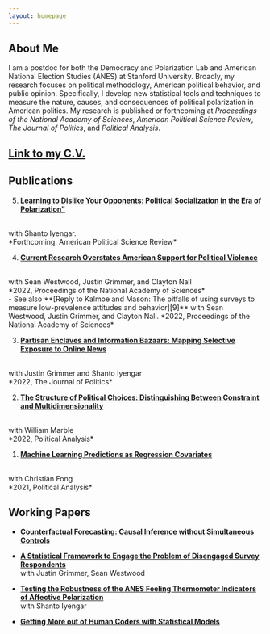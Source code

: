 ```yaml
---
layout: homepage
---
```


## About Me

I am a postdoc for both the Democracy and Polarization Lab and American National Election Studies (ANES) at Stanford University. Broadly, my research focuses on political methodology, American political behavior, and public opinion. Specifically, I develop new statistical tools and techniques to measure the nature, causes, and consequences of political polarization in American politics. My research is published or forthcoming at *Proceedings of the National Academy of Sciences*, *American Political Science Review*, *The Journal of Politics*, and *Political Analysis*.

## [Link to my C.V.](https://www.dropbox.com/s/sm0pfjekpzdykd7/CV.pdf?dl=0)


## Publications

5. **[Learning to Dislike Your Opponents: Political Socialization in the Era of Polarization"][5]**
  <br>
  with Shanto Iyengar.
  <br>
  *Forthcoming, American Political Science Review*

4. **[Current Research Overstates American Support for Political Violence][10]**
  <br>
  with Sean Westwood, Justin Grimmer, and Clayton Nall
  <br>
  *2022, Proceedings of the National Academy of Sciences*
  <br>
  - See also **[Reply to Kalmoe and Mason: The pitfalls of using surveys to measure low-prevalence attitudes and behavior][9]** with Sean Westwood, Justin Grimmer, and Clayton Nall. *2022, Proceedings of the National Academy of Sciences*

3. **[Partisan Enclaves and Information Bazaars: Mapping Selective Exposure to Online News][2]**
  <br>
  with Justin Grimmer and Shanto Iyengar
  <br>
  *2022, The Journal of Politics*


2. **[The Structure of Political Choices: Distinguishing Between Constraint and Multidimensionality][3]**
  <br>
  with William Marble
  <br>
  *2022, Political Analysis*

1. **[Machine Learning Predictions as Regression Covariates][4]**
  <br>
  with Christian Fong
  <br>
  *2021, Political Analysis*


## Working Papers


* **[Counterfactual Forecasting: Causal Inference without Simultaneous Controls][6]**

* **[A Statistical Framework to Engage the Problem of Disengaged Survey Respondents][8]**
  <br>
  with Justin Grimmer, Sean Westwood

* **[Testing the Robustness of the ANES Feeling Thermometer Indicators of Affective Polarization][11]**
  <br>
  with Shanto Iyengar

* **[Getting More out of Human Coders with Statistical Models][12]**

[1]: https://osf.io/a8m3n/
[2]: https://doi.org/10.1086/716950
[3]: https://www.doi.org/10.1017/pan.2021.3
[4]: https://doi.org/10.1017/pan.2020.38  
[5]: https://www.doi.org/10.1017/S000305542200048X
[6]: https://www.dropbox.com/s/bux4klf66dh66qg/FSControls.pdf?dl=0
[7]: https://www.dropbox.com/s/lraimdktckkiwvj/Getting_More_out_of_Human_Coders_with_Statistical_Models.pdf?dl=0
[8]: https://www.dropbox.com/s/m86g05zl57g36an/The_Dangers_of_Disengaged_Respondents.pdf?dl=0
[9]: https://doi.org/10.1073/pnas.2207584119
[10]: https://www.pnas.org/doi/full/10.1073/pnas.2116870119
[11]: https://www.dropbox.com/s/0pckb5wjrxcjbs4/Robustness_of_Increasing_Affective_Polarization.pdf?dl=0
[12]: https://www.dropbox.com/s/lraimdktckkiwvj/Getting_More_out_of_Human_Coders_with_Statistical_Models.pdf?dl=0